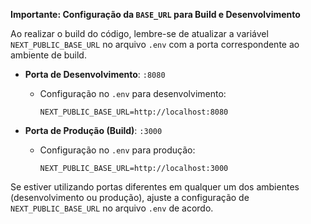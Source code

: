 **Importante: Configuração da `BASE_URL` para Build e Desenvolvimento**

Ao realizar o build do código, lembre-se de atualizar a variável `NEXT_PUBLIC_BASE_URL` no arquivo `.env` com a porta correspondente ao ambiente de build.

-   **Porta de Desenvolvimento**: `:8080`

    -   Configuração no `.env` para desenvolvimento:
        ```plaintext
        NEXT_PUBLIC_BASE_URL=http://localhost:8080
        ```

-   **Porta de Produção (Build)**: `:3000`
    -   Configuração no `.env` para produção:
        ```plaintext
        NEXT_PUBLIC_BASE_URL=http://localhost:3000
        ```

Se estiver utilizando portas diferentes em qualquer um dos ambientes (desenvolvimento ou produção), ajuste a configuração de `NEXT_PUBLIC_BASE_URL` no arquivo `.env` de acordo.
